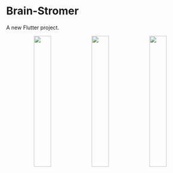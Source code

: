 # Brain-Stromer

A new Flutter project.


<p align="center">
  <img src="https://github.com/user-attachments/assets/85b5c4d1-8b19-45f4-89e9-6f5142fb8f1c" width="30%">
  <img src="https://github.com/user-attachments/assets/11b12411-4c44-47b8-9a2c-d27ab97aa66c" width="30%">
  <img src="https://github.com/user-attachments/assets/a03529da-d1a2-48a2-8295-0d522485d7d6" width="30%">
</p>
